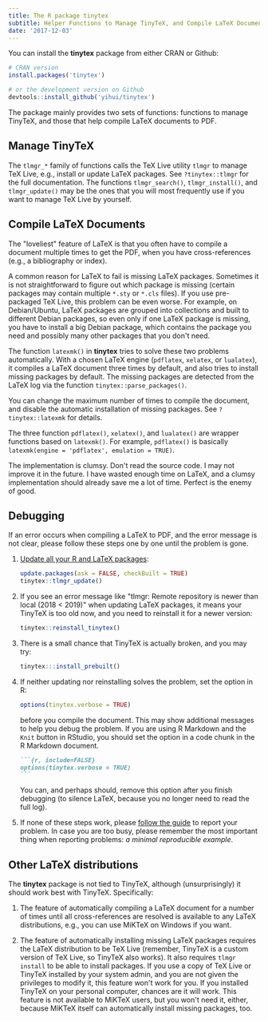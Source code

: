 ```yaml
---
title: The R package tinytex
subtitle: Helper Functions to Manage TinyTeX, and Compile LaTeX Documents
date: '2017-12-03'
---
```


You can install the **tinytex** package from either CRAN or Github:

```r
# CRAN version
install.packages('tinytex')

# or the development version on Github
devtools::install_github('yihui/tinytex')
```

The package mainly provides two sets of functions: functions to manage TinyTeX, and those that help compile LaTeX documents to PDF.

## Manage TinyTeX

The `tlmgr_*` family of functions calls the TeX Live utility `tlmgr` to manage TeX Live, e.g., install or update LaTeX packages. See `?tinytex::tlmgr` for the full documentation. The functions `tlmgr_search()`, `tlmgr_install()`, and `tlmgr_update()` may be the ones that you will most frequently use if you want to manage TeX Live by yourself.

## Compile LaTeX Documents

The "loveliest" feature of LaTeX is that you often have to compile a document multiple times to get the PDF, when you have cross-references (e.g., a bibliography or index).

A common reason for LaTeX to fail is missing LaTeX packages. Sometimes it is not straightforward to figure out which package is missing (certain packages may contain multiple `*.sty` or `*.cls` files). If you use pre-packaged TeX Live, this problem can be even worse. For example, on Debian/Ubuntu, LaTeX packages are grouped into collections and built to different Debian packages, so even only if one LaTeX package is missing, you have to install a big Debian package, which contains the package you need and possibly many other packages that you don't need.

The function `latexmk()` in **tinytex** tries to solve these two problems automatically. With a chosen LaTeX engine (`pdflatex`, `xelatex`, or `lualatex`), it compiles a LaTeX document three times by default, and also tries to install missing packages by default. The missing packages are detected from the LaTeX log via the function `tinytex::parse_packages()`.

You can change the maximum number of times to compile the document, and disable the automatic installation of missing packages. See `?tinytex::latexmk` for details.

The three function `pdflatex()`, `xelatex()`, and `lualatex()` are wrapper functions based on `latexmk()`. For example, `pdflatex()` is basically `latexmk(engine = 'pdflatex', emulation = TRUE)`.

The implementation is clumsy. Don't read the source code. I may not improve it in the future. I have wasted enough time on LaTeX, and a clumsy implementation should already save me a lot of time. Perfect is the enemy of good.

## Debugging

If an error occurs when compiling a LaTeX to PDF, and the error message is not clear, please follow these steps one by one until the problem is gone.

1. [Update all your R and LaTeX packages](/en/2017/05/when-in-doubt-upgrade/):

    ```r
    update.packages(ask = FALSE, checkBuilt = TRUE)
    tinytex::tlmgr_update()
    ```

1. If you see an error message like "tlmgr: Remote repository is newer than local (2018 < 2019)" when updating LaTeX packages, it means your TinyTeX is too old now, and you need to reinstall it for a newer version:

    ```r
    tinytex::reinstall_tinytex()
    ```

1. There is a small chance that TinyTeX is actually broken, and you may try:

    ```r
    tinytex:::install_prebuilt()
    ```

1. If neither updating nor reinstalling solves the problem, set the option in R:

    ```r
    options(tinytex.verbose = TRUE)
    ```

    before you compile the document. This may show additional messages to help you debug the problem. If you are using R Markdown and the `Knit` button in RStudio, you should set the option in a code chunk in the R Markdown document.
    
    ````md
    ```{r, include=FALSE}
    options(tinytex.verbose = TRUE)
    ```
    ````

    You can, and perhaps should, remove this option after you finish debugging (to silence LaTeX, because you no longer need to read the full log).

1.  If none of these steps work, please [follow the guide](/issue/) to report your problem. In case you are too busy, please remember the most important thing when reporting problems: _a minimal reproducible example_.

## Other LaTeX distributions

The **tinytex** package is not tied to TinyTeX, although (unsurprisingly) it should work best with TinyTeX. Specifically:

1. The feature of automatically compiling a LaTeX document for a number of times until all cross-references are resolved is available to any LaTeX distributions, e.g., you can use MiKTeX on Windows if you want. 

1. The feature of automatically installing missing LaTeX packages requires the LaTeX distribution to be TeX Live (remember, TinyTeX is a custom version of TeX Live, so TinyTeX also works). It also requires `tlmgr install` to be able to install packages. If you use a copy of TeX Live or TinyTeX installed by your system admin, and you are not given the privileges to modify it, this feature won't work for you. If you installed TinyTeX on your personal computer, chances are it will work. This feature is not available to MiKTeX users, but you won't need it, either, because MiKTeX itself can automatically install missing packages, too.
